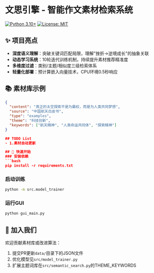 # 文思引擎 - 智能作文素材检索系统

[![Python 3.10+](https://img.shields.io/badge/python-3.12%2B-blue)]()
[![License: MIT](https://img.shields.io/badge/License-MIT-green)]()

## ✨ 项目亮点
- **深度语义理解**：突破关键词匹配局限，理解"挫折→逆境成长"的抽象关联
- **动态学习系统**：10轮迭代训练机制，持续提升素材推荐精准度
- **多维度过滤**：类别/主题/相似度三级检索体系
- **轻量化部署**：预计算嵌入向量技术，CPU环境0.5秒响应

## 📚 素材库示例
```json
{
  "content": "真正的太空探索不是为霸权，而是为人类共同梦想",
  "source": "中国航天白皮书",
  "type": "examples",
  "theme": "科技创新",
  "keywords": ["航天精神", "人类命运共同体", "探索精神"]
}

## TODO List
- 1.素材自动更新

## 🚀 快速开始
### 安装依赖
```bash
pip install -r requirements.txt
```

### 启动训练
```bash
python -m src.model_trainer
```

### 运行GUI
```bash
python gui_main.py
```

## 🤝 加入我们
欢迎贡献素材库或改进算法：
1. 提交PR更新`data/`目录下的JSON文件
2. 优化模型见`src/model_trainer.py`
3. 扩展主题词库在`src/semantic_search.py`的THEME_KEYWORDS
